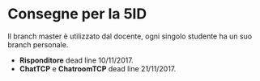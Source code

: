 # Consegne per la 5ID

Il branch master è utilizzato dal docente, ogni singolo studente ha un suo branch personale.
- **Risponditore** dead line 10/11/2017.
- **ChatTCP** e **ChatroomTCP** dead line 21/11/2017.

